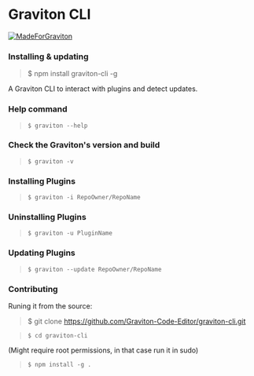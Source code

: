 # Graviton CLI

[![MadeForGraviton](https://raw.githubusercontent.com/Graviton-Code-Editor/website/master/src/badges/made_for_graviton.svg?sanitize=true)](https://github.com/Graviton-Code-Editor/Graviton-App)

### Installing & updating

> $ npm install graviton-cli -g

A Graviton CLI to interact with plugins and detect updates.


### Help command

> `$ graviton --help`

### Check the Graviton's version and build

> `$ graviton -v`


### Installing Plugins

> `$ graviton -i RepoOwner/RepoName`


### Uninstalling Plugins

> `$ graviton -u PluginName`

### Updating Plugins

> `$ graviton --update RepoOwner/RepoName`

### Contributing

Runing it from the source:

> $ git clone https://github.com/Graviton-Code-Editor/graviton-cli.git

> `$ cd graviton-cli`

(Might require root permissions, in that case run it in sudo)
> `$ npm install -g .`
